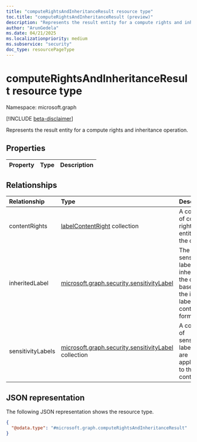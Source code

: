 ```yaml
---
title: "computeRightsAndInheritanceResult resource type"
toc.title: "computeRightsAndInheritanceResult (preview)"
description: "Represents the result entity for a compute rights and inheritance operation."
author: "ArunGedela"
ms.date: 04/21/2025
ms.localizationpriority: medium
ms.subservice: "security"
doc_type: resourcePageType
---
```


# computeRightsAndInheritanceResult resource type

Namespace: microsoft.graph

[!INCLUDE [beta-disclaimer](../../includes/beta-disclaimer.md)]

Represents the result entity for a compute rights and inheritance operation.

## Properties

|Property|Type|Description|
|:---|:---|:---|

## Relationships

|Relationship|Type|Description|
|:---|:---|:---|
|contentRights|[labelContentRight](../resources/labelcontentright.md) collection|A collection of content rights entities for the content.|
|inheritedLabel|[microsoft.graph.security.sensitivityLabel](../resources/security-sensitivitylabel.md)|The sensitivity label that is inherited by the content based on the input labels and content formats.|
|sensitivityLabels|[microsoft.graph.security.sensitivityLabel](../resources/security-sensitivitylabel.md) collection|A collection of sensitivity labels that are applicable to the content.|

## JSON representation

The following JSON representation shows the resource type.
<!-- {
  "blockType": "resource",
  "@odata.type": "microsoft.graph.computeRightsAndInheritanceResult"
}
-->
``` json
{
  "@odata.type": "#microsoft.graph.computeRightsAndInheritanceResult"
}
```
